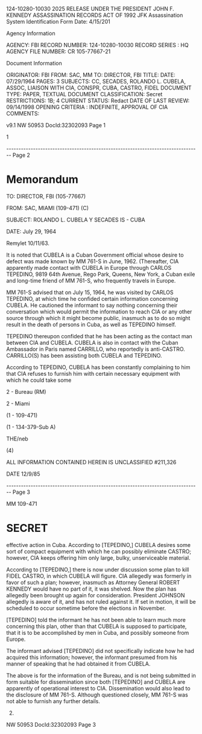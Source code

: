 124-10280-10030 2025 RELEASE UNDER THE PRESIDENT JOHN F. KENNEDY ASSASSINATION RECORDS ACT OF 1992
JFK Assassination System
Identification Form Date: 4/15/201

Agency Information

AGENCY: FBI
RECORD NUMBER: 124-10280-10030
RECORD SERIES : HQ
AGENCY FILE NUMBER: CR 105-77667-21

Document Information

ORIGINATOR: FBI
FROM: SAC, MM
TO: DIRECTOR, FBI
TITLE:
DATE: 07/29/1964
PAGES: 3
SUBJECTS: CC, SECADES, ROLANDO L. CUBELA, ASSOC, LIAISON WITH
CIA, CONSPR, CUBA, CASTRO, FIDEL
DOCUMENT TYPE: PAPER, TEXTUAL DOCUMENT
CLASSIFICATION: Secret
RESTRICTIONS: 1B; 4
CURRENT STATUS: Redact
DATE OF LAST REVIEW: 09/14/1998
OPENING CRITERIA : INDEFINITE, APPROVAL OF CIA
COMMENTS:

v9.1
NW 50953 DocId:32302093 Page 1

1


-------------------------------------------------------------------------------- Page 2

# Memorandum

TO: DIRECTOR, FBI (105-77667)

FROM: SAC, MIAMI (109-471) (C)

SUBJECT: ROLANDO L. CUBELA Y SECADES
IS - CUBA

DATE: July 29, 1964

Remylet 10/11/63.

It is noted that CUBELA is a Cuban Government official whose desire to defect was made known by MM 761-S in June, 1962. (Thereafter, CIA apparently made contact with CUBELA in Europe through CARLOS TEPEDINO, 9819 64th Avenue, Rego Park, Queens, New York, a Cuban exile and long-time friend of MM 761-S, who frequently travels in Europe.

MM 761-S advised that on July 15, 1964, he was visited by CARLOS TEPEDINO, at which time he confided certain information concerning CUBELA. He cautioned the informant to say nothing concerning their conversation which would permit the information to reach CIA or any other source through which it might become public, inasmuch as to do so might result in the death of persons in Cuba, as well as TEPEDINO himself.

TEPEDINO thereupon confided that he has been acting as the contact man between CIA and CUBELA. CUBELA is also in contact with the Cuban Ambassador in Paris named CARRILLO, who reportedly is anti-CASTRO. CARRILLO(S) has been assisting both CUBELA and TEPEDINO.

According to TEPEDINO, CUBELA has been constantly complaining to him that CIA refuses to furnish him with certain necessary equipment with which he could take some

2 - Bureau (RM)

2 - Miami

(1 - 109-471)

(1 - 134-379-Sub A)

THE/neb

(4)

ALL INFORMATION CONTAINED HEREIN IS UNCLASSIFIED #211,326

DATE 12/9/85


-------------------------------------------------------------------------------- Page 3

MM 109-471

# SECRET

effective action in Cuba. According to [TEPEDINO,] CUBELA desires some sort of compact equipment with which he can possibly eliminate CASTRO; however, CIA keeps offering him only large, bulky, unserviceable material.

According to [TEPEDINO,] there is now under discussion some plan to kill FIDEL CASTRO, in which CUBELA will figure. CIA allegedly was formerly in favor of such a plan; however, inasmuch as Attorney General ROBERT KENNEDY would have no part of it, it was shelved. Now the plan has allegedly been brought up again for consideration. President JOHNSON allegedly is aware of it, and has not ruled against it. If set in motion, it will be scheduled to occur sometime before the elections in November.

[TEPEDINO] told the informant he has not been able to learn much more concerning this plan, other than that CUBELA is supposed to participate, that it is to be accomplished by men in Cuba, and possibly someone from Europe.

The informant advised [TEPEDINO] did not specifically indicate how he had acquired this information; however, the informant presumed from his manner of speaking that he had obtained it from CUBELA.

The above is for the information of the Bureau, and is not being submitted in form suitable for dissemination since both [TEPEDINO] and CUBELA are apparently of operational interest to CIA. Dissemination would also lead to the disclosure of MM 761-S. Although questioned closely, MM 761-S was not able to furnish any further details.

2. 
NW 50953 DocId:32302093 Page 3
